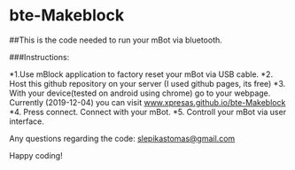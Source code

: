 # bte-Makeblock
##This is the code needed to run your mBot via bluetooth.

###Instructions:

*1.Use mBlock application to factory reset your mBot via USB cable. 
*2. Host this github repository on your server (I used github pages, its free)
*3. With your device(tested on android using chrome) go to your webpage. Currently (2019-12-04) you can visit www.xpresas.github.io/bte-Makeblock
*4. Press connect. Connect with your mBot.
*5. Controll your mBot via user interface.

Any questions regarding the code: slepikastomas@gmail.com

Happy coding!
